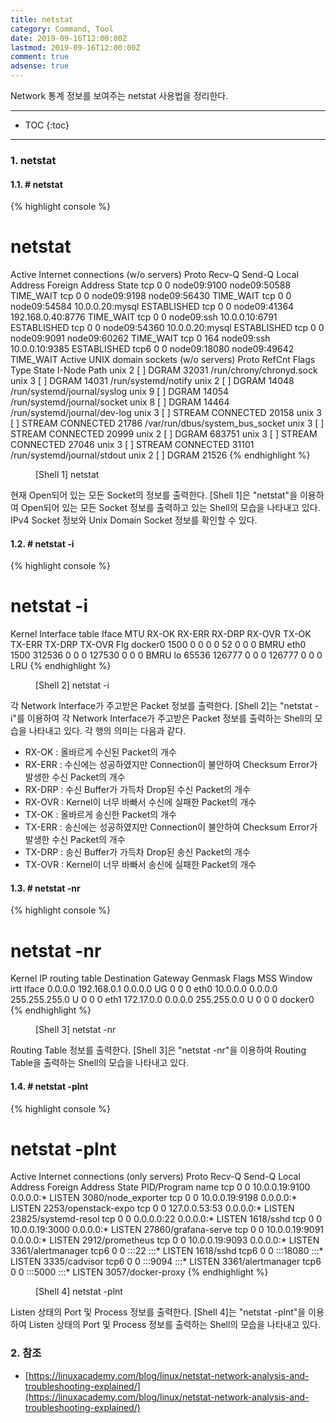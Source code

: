 ```yaml
---
title: netstat
category: Command, Tool
date: 2019-09-16T12:00:00Z
lastmod: 2019-09-16T12:00:00Z
comment: true
adsense: true
---
```


Network 통계 정보를 보여주는 netstat 사용법을 정리한다.

***

* TOC
{:toc}

***

### 1. netstat

#### 1.1. # netstat

{% highlight console %}
# netstat 
Active Internet connections (w/o servers)
Proto Recv-Q Send-Q Local Address           Foreign Address         State
tcp        0      0 node09:9100             node09:50588            TIME_WAIT
tcp        0      0 node09:9198             node09:56430            TIME_WAIT
tcp        0      0 node09:54584            10.0.0.20:mysql         ESTABLISHED
tcp        0      0 node09:41364            192.168.0.40:8776       TIME_WAIT
tcp        0      0 node09:ssh              10.0.0.10:6791          ESTABLISHED
tcp        0      0 node09:54360            10.0.0.20:mysql         ESTABLISHED
tcp        0      0 node09:9091             node09:60262            TIME_WAIT
tcp        0    164 node09:ssh              10.0.0.10:9385          ESTABLISHED
tcp6       0      0 node09:18080            node09:49642            TIME_WAIT
Active UNIX domain sockets (w/o servers)
Proto RefCnt Flags       Type       State         I-Node   Path
unix  2      [ ]         DGRAM                    32031    /run/chrony/chronyd.sock
unix  3      [ ]         DGRAM                    14031    /run/systemd/notify
unix  2      [ ]         DGRAM                    14048    /run/systemd/journal/syslog
unix  9      [ ]         DGRAM                    14054    /run/systemd/journal/socket
unix  8      [ ]         DGRAM                    14464    /run/systemd/journal/dev-log
unix  3      [ ]         STREAM     CONNECTED     20158
unix  3      [ ]         STREAM     CONNECTED     21786    /var/run/dbus/system_bus_socket
unix  3      [ ]         STREAM     CONNECTED     20999
unix  2      [ ]         DGRAM                    683751
unix  3      [ ]         STREAM     CONNECTED     27046
unix  3      [ ]         STREAM     CONNECTED     31101    /run/systemd/journal/stdout
unix  2      [ ]         DGRAM                    21526
{% endhighlight %}
<figure>
<figcaption class="caption">[Shell 1] netstat</figcaption>
</figure>

현재 Open되어 있는 모든 Socket의 정보를 출력한다. [Shell 1]은 "netstat"을 이용하여 Open되어 있는 모든 Socket 정보를 출력하고 있는 Shell의 모습을 나타내고 있다. IPv4 Socket 정보와 Unix Domain Socket 정보를 확인할 수 있다.

#### 1.2. # netstat -i

{% highlight console %}
# netstat -i
Kernel Interface table
Iface      MTU    RX-OK RX-ERR RX-DRP RX-OVR    TX-OK TX-ERR TX-DRP TX-OVR Flg
docker0   1500        0      0      0 0            52      0      0      0 BMRU
eth0      1500   312536      0      0 0        127530      0      0      0 BMRU
lo       65536   126777      0      0 0        126777      0      0      0 LRU
{% endhighlight %}
<figure>
<figcaption class="caption">[Shell 2] netstat -i</figcaption>
</figure>

각 Network Interface가 주고받은 Packet 정보를 출력한다. [Shell 2]는 "netstat -i"를 이용하여 각 Network Interface가 주고받은 Packet 정보를 출력하는 Shell의 모습을 나타내고 있다. 각 행의 의미는 다음과 같다.
* RX-OK : 올바르게 수신된 Packet의 개수 
* RX-ERR : 수신에는 성공하였지만 Connection이 불안하여 Checksum Error가 발생한 수신 Packet의 개수
* RX-DRP : 수신 Buffer가 가득차 Drop된 수신 Packet의 개수
* RX-OVR : Kernel이 너무 바빠서 수신에 실패한 Packet의 개수
* TX-OK : 올바르게 송신한 Packet의 개수
* TX-ERR : 송신에는 성공하였지만 Connection이 불안하여 Checksum Error가 발생한 수신 Packet의 개수
* TX-DRP : 송신 Buffer가 가득차 Drop된 송신 Packet의 개수
* TX-OVR : Kernel이 너무 바빠서 송신에 실패한 Packet의 개수

#### 1.3. # netstat -nr

{% highlight console %}
# netstat -nr
Kernel IP routing table
Destination     Gateway         Genmask         Flags   MSS Window  irtt Iface
0.0.0.0         192.168.0.1     0.0.0.0         UG        0 0          0 eth0
10.0.0.0        0.0.0.0         255.255.255.0   U         0 0          0 eth1
172.17.0.0      0.0.0.0         255.255.0.0     U         0 0          0 docker0
{% endhighlight %}
<figure>
<figcaption class="caption">[Shell 3] netstat -nr</figcaption>
</figure>

Routing Table 정보를 출력한다. [Shell 3]은 "netstat -nr"을 이용하여 Routing Table을 출력하는 Shell의 모습을 나타내고 있다.

#### 1.4. # netstat -plnt

{% highlight console %}
# netstat -plnt
Active Internet connections (only servers)
Proto Recv-Q Send-Q Local Address           Foreign Address         State       PID/Program name
tcp        0      0 10.0.0.19:9100          0.0.0.0:*               LISTEN      3080/node_exporter
tcp        0      0 10.0.0.19:9198          0.0.0.0:*               LISTEN      2253/openstack-expo
tcp        0      0 127.0.0.53:53           0.0.0.0:*               LISTEN      23825/systemd-resol
tcp        0      0 0.0.0.0:22              0.0.0.0:*               LISTEN      1618/sshd
tcp        0      0 10.0.0.19:3000          0.0.0.0:*               LISTEN      27860/grafana-serve
tcp        0      0 10.0.0.19:9091          0.0.0.0:*               LISTEN      2912/prometheus
tcp        0      0 10.0.0.19:9093          0.0.0.0:*               LISTEN      3361/alertmanager
tcp6       0      0 :::22                   :::*                    LISTEN      1618/sshd
tcp6       0      0 :::18080                :::*                    LISTEN      3335/cadvisor
tcp6       0      0 :::9094                 :::*                    LISTEN      3361/alertmanager
tcp6       0      0 :::5000                 :::*                    LISTEN      3057/docker-proxy
{% endhighlight %}
<figure>
<figcaption class="caption">[Shell 4] netstat -plnt</figcaption>
</figure>

Listen 상태의 Port 및 Process 정보를 출력한다. [Shell 4]는 "netstat -plnt"을 이용하여 Listen 상태의 Port 및 Process 정보를 출력하는 Shell의 모습을 나타내고 있다.

### 2. 참조
* [https://linuxacademy.com/blog/linux/netstat-network-analysis-and-troubleshooting-explained/](https://linuxacademy.com/blog/linux/netstat-network-analysis-and-troubleshooting-explained/)